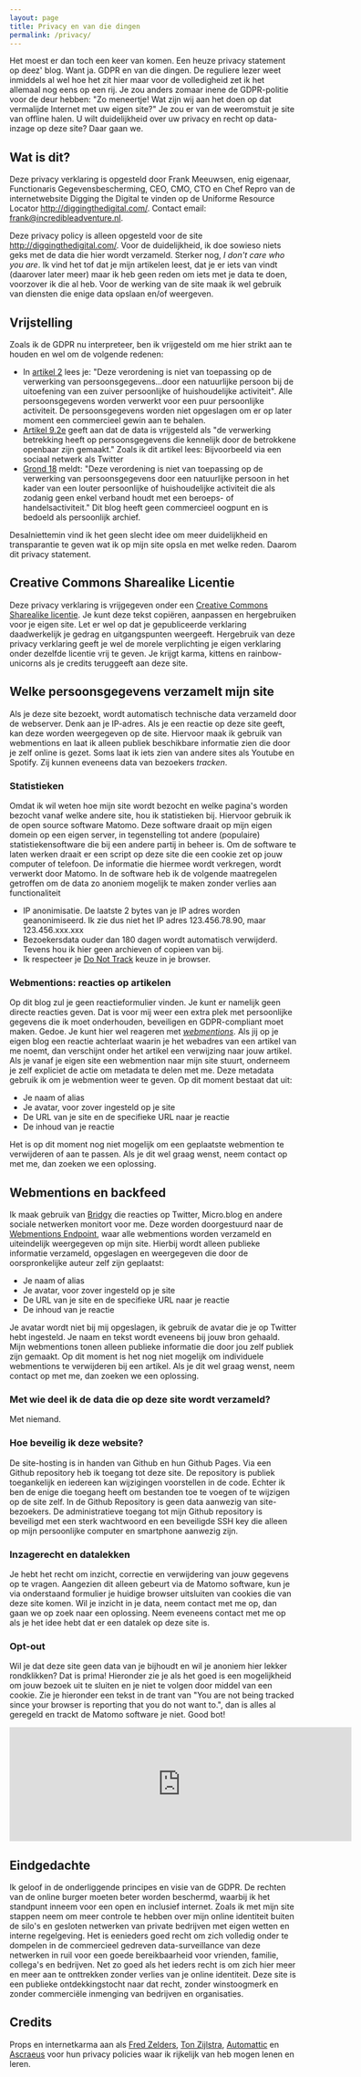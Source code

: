 ```yaml
---
layout: page
title: Privacy en van die dingen
permalink: /privacy/
---
```

Het moest er dan toch een keer van komen. Een heuze privacy statement op deez' blog. Want ja. GDPR en van die dingen. De reguliere lezer weet inmiddels al wel hoe het zit hier maar voor de volledigheid zet ik het allemaal nog eens op een rij. Je zou anders zomaar inene de GDPR-politie voor de deur hebben: "Zo meneertje! Wat zijn wij aan het doen op dat vermalijde Internet met uw eigen site?" Je zou er van de weeromstuit je site van offline halen. U wilt duidelijkheid over uw privacy en recht op data-inzage op deze site? Daar gaan we.

## Wat is dit?
Deze privacy verklaring is opgesteld door Frank Meeuwsen, enig eigenaar, Functionaris Gegevensbescherming, CEO, CMO, CTO en Chef Repro van de internetwebsite Digging the Digital te vinden op de Uniforme Resource Locator http://diggingthedigital.com/. Contact email: frank@incredibleadventure.nl.

Deze privacy policy is alleen opgesteld voor de site http://diggingthedigital.com/. Voor de duidelijkheid, ik doe sowieso niets geks met de data die hier wordt verzameld. Sterker nog, *I don't care who you are*. Ik vind het tof dat je mijn artikelen leest, dat je er iets van vindt (daarover later meer) maar ik heb geen reden om iets met je data te doen, voorzover ik die al heb. Voor de werking van de site maak ik wel gebruik van diensten  die enige data opslaan en/of weergeven. 

## Vrijstelling
Zoals ik de GDPR nu interpreteer, ben ik vrijgesteld om me hier strikt aan te houden en wel om de volgende redenen:

* In [artikel 2](http://www.privacy-regulation.eu/nl/artikel-2-materieel-toepassingsgebied-EU-AVG.htm) lees je: "Deze verordening is niet van toepassing op de verwerking van persoonsgegevens...door een natuurlijke persoon bij de uitoefening van een zuiver persoonlijke of huishoudelijke activiteit". Alle persoonsgegevens worden verwerkt voor een puur persoonlijke activiteit. De persoonsgegevens worden niet opgeslagen om er op later moment een commercieel gewin aan te behalen.
* [Artikel 9.2e](http://www.privacy-regulation.eu/nl/artikel-9-verwerking-van-bijzondere-categorieen-van-persoonsgegevens-EU-AVG.htm) geeft aan dat de data is vrijgesteld als "de verwerking betrekking heeft op persoonsgegevens die kennelijk door de betrokkene openbaar zijn gemaakt." Zoals ik dit artikel lees: Bijvoorbeeld via een sociaal netwerk als Twitter
* [Grond 18](http://www.privacy-regulation.eu/nl/r18.htm) meldt: "Deze verordening is niet van toepassing op de verwerking van persoonsgegevens door een natuurlijke persoon in het kader van een louter persoonlijke of huishoudelijke activiteit die als zodanig geen enkel verband houdt met een beroeps- of handelsactiviteit." Dit blog heeft geen commercieel oogpunt en is bedoeld als persoonlijk archief.

Desalniettemin vind ik het geen slecht idee om meer duidelijkheid en transparantie te geven wat ik op mijn site opsla en met welke reden. Daarom dit privacy statement.

## Creative Commons Sharealike Licentie

Deze privacy verklaring is vrijgegeven onder een [Creative Commons Sharealike licentie](https://creativecommons.org/licenses/by-sa/4.0/). Je kunt deze tekst copiëren, aanpassen en hergebruiken voor je eigen site. Let er wel op dat je gepubliceerde verklaring daadwerkelijk je gedrag en uitgangspunten weergeeft. Hergebruik van deze privacy verklaring geeft je wel de morele verplichting je eigen verklaring onder dezelfde licentie vrij te geven. Je krijgt karma, kittens en rainbow-unicorns als je credits teruggeeft aan deze site.

## Welke persoonsgegevens verzamelt mijn site
Als je deze site bezoekt, wordt automatisch technische data verzameld door de webserver. Denk aan je IP-adres. Als je een reactie op deze site geeft, kan deze worden weergegeven op de site. Hiervoor maak ik gebruik van webmentions en laat ik alleen publiek beschikbare informatie zien die door je zelf online is gezet. Soms laat ik iets zien van andere sites als Youtube en Spotify. Zij kunnen eveneens data van bezoekers _tracken_. 

### Statistieken
Omdat ik wil weten hoe mijn site wordt bezocht en welke pagina's worden bezocht vanaf welke andere site, hou ik statistieken bij. Hiervoor gebruik ik de open source software Matomo. Deze software draait op mijn eigen domein op een eigen server, in tegenstelling tot andere (populaire) statistiekensoftware die bij een andere partij in beheer is. Om de software te laten werken draait er een script op deze site die een cookie zet op jouw computer of telefoon. De informatie die hiermee wordt verkregen, wordt verwerkt door Matomo. In de software heb ik de volgende maatregelen getroffen om de data zo anoniem mogelijk te maken zonder verlies aan functionaliteit

* IP anonimisatie. De laatste 2 bytes van je IP adres worden geanonimiseerd. Ik zie dus niet het IP adres 123.456.78.90, maar 123.456.xxx.xxx
* Bezoekersdata ouder dan 180 dagen wordt automatisch verwijderd. Tevens hou ik hier geen archieven of copieen van bij. 
* Ik respecteer je [Do Not Track](https://www.eff.org/issues/do-not-track) keuze in je browser. 


### Webmentions: reacties op artikelen
Op dit blog zul je geen reactieformulier vinden. Je kunt er namelijk geen directe reacties geven. Dat is voor mij weer een extra plek met persoonlijke gegevens die ik moet onderhouden, beveiligen en GDPR-compliant moet maken. Gedoe. 
Je kunt hier wel reageren met *[webmentions](/webmentions/)*. Als jij op je eigen blog een reactie achterlaat waarin je het webadres van een artikel van me noemt, dan verschijnt onder het artikel een verwijzing naar jouw artikel. Als je vanaf je eigen site een webmention naar mijn site stuurt, onderneem je zelf expliciet de actie om metadata te delen met me. Deze metadata gebruik ik om je webmention weer te geven. Op dit moment bestaat dat uit:

* Je naam of alias
* Je avatar, voor zover ingesteld op je site
* De URL van je site en de specifieke URL naar je reactie
* De inhoud van je reactie

Het is op dit moment nog niet mogelijk om een geplaatste webmention te verwijderen of aan te passen. Als je dit wel graag wenst, neem contact op met me, dan zoeken we een oplossing.

## Webmentions en backfeed
Ik maak gebruik van [Bridgy](https://brid.gy/) die reacties op Twitter, Micro.blog en andere sociale netwerken monitort voor me. Deze worden doorgestuurd naar de [Webmentions Endpoint](https://webmention.herokuapp.com/), waar alle webmentions worden verzameld en uiteindelijk weergegeven op mijn site. Hierbij wordt alleen publieke informatie verzameld, opgeslagen en weergegeven die door de oorspronkelijke auteur zelf zijn geplaatst:

* Je naam of alias
* Je avatar, voor zover ingesteld op je site
* De URL van je site en de specifieke URL naar je reactie
* De inhoud van je reactie

Je avatar wordt niet bij mij opgeslagen, ik gebruik de avatar die je op Twitter hebt ingesteld. Je naam en tekst wordt eveneens bij jouw bron gehaald. Mijn webmentions tonen alleen publieke informatie die door jou zelf publiek zijn gemaakt. Op dit moment is het nog niet mogelijk om individuele webmentions te verwijderen bij een artikel. Als je dit wel graag wenst, neem contact op met me, dan zoeken we een oplossing.


### Met wie deel ik de data die op deze site wordt verzameld?
Met niemand.

### Hoe beveilig ik deze website?
De site-hosting is in handen van Github en hun Github Pages. Via een Github repository heb ik toegang tot deze site. De repository is publiek toegankelijk en iedereen kan wijzigingen voorstellen in de code. Echter ik ben de enige die toegang heeft om bestanden toe te voegen of te wijzigen op de site zelf. In de Github Repository is geen data aanwezig van site-bezoekers. 
De administratieve toegang tot mijn Github repository is beveiligd met een sterk wachtwoord en een beveiligde SSH key die alleen op mijn persoonlijke computer en smartphone aanwezig zijn. 

### Inzagerecht en datalekken
Je hebt het recht om inzicht, correctie en verwijdering van jouw gegevens op te vragen. Aangezien dit alleen gebeurt via de Matomo software, kun je via onderstaand formulier je huidige browser uitsluiten van cookies die van deze site komen. Wil je inzicht in je data, neem contact met me op, dan gaan we op zoek naar een oplossing. Neem eveneens contact met me op als je het idee hebt dat er een datalek op deze site is. 

### Opt-out

Wil je dat deze site geen data van je bijhoudt en wil je anoniem hier lekker rondklikken? Dat is prima! Hieronder zie je als het goed is een mogelijkheid om jouw bezoek uit te sluiten en je niet te volgen door middel van een cookie. Zie je hieronder een tekst in de trant van "You are not being tracked since your browser is reporting that you do not want to.", dan is alles al geregeld en trackt de Matomo software je niet. Good bot!

<iframe style="border: 0; height: 200px; width: 600px;" src="https://stats.diggingthedigital.com/index.php?module=CoreAdminHome&action=optOut&language=en&backgroundColor=&fontColor=&fontSize=14px&fontFamily=roboto"></iframe>

## Eindgedachte

Ik geloof in de onderliggende principes en visie van de GDPR. De rechten van de online burger moeten beter worden beschermd, waarbij ik het standpunt inneem voor een open en inclusief internet. Zoals ik met mijn site stappen neem om meer controle te hebben over mijn online identiteit buiten de silo's en gesloten netwerken van private bedrijven met eigen wetten en interne regelgeving. Het is eenieders goed recht om zich volledig onder te dompelen in de commercieel gedreven data-surveillance van deze netwerken in ruil voor een goede bereikbaarheid voor vrienden, familie, collega's en bedrijven. Net zo goed als het ieders recht is om zich hier meer en meer aan te onttrekken zonder verlies van je online identiteit. Deze site is een publieke ontdekkingstocht naar dat recht, zonder winstoogmerk en zonder commerciële inmenging van bedrijven en organisaties. 

## Credits

Props en internetkarma aan als [Fred Zelders](https://www.fredzelders.nl/privacy-verklaring-fzelders-nl/), [Ton Zijlstra](https://www.zylstra.org/blog/personal-data-protection-policy/), [Automattic](https://automattic.com/privacy/) en [Ascraeus](https://ascraeus.org/page/privacy/) voor hun privacy policies waar ik rijkelijk van heb mogen lenen en leren.